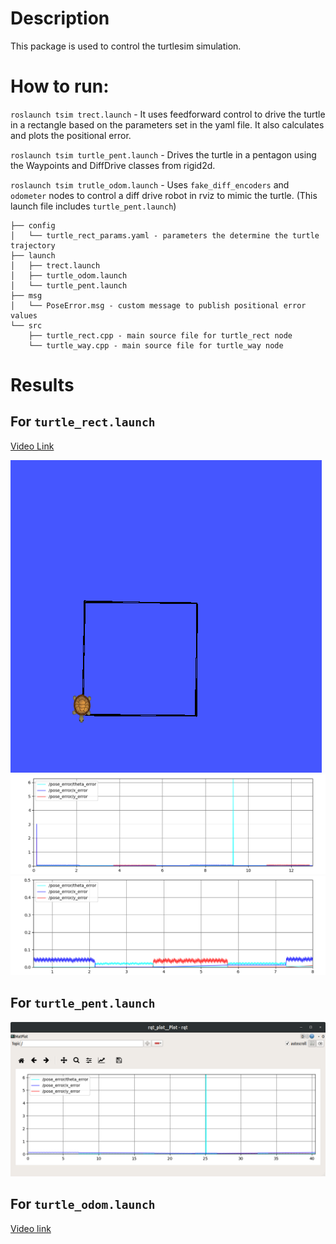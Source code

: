 # Description
This package is used to control the turtlesim simulation.

# How to run:
`roslaunch tsim trect.launch` - It uses feedforward control to drive the turtle in a rectangle based on the parameters set in the yaml file. It also calculates and plots the positional error.

`roslaunch tsim turtle_pent.launch` - Drives the turtle in a pentagon using the Waypoints and DiffDrive classes from rigid2d.

`roslaunch tsim trutle_odom.launch` - Uses `fake_diff_encoders` and `odometer` nodes to control a diff drive robot in rviz to mimic the turtle. (This launch file includes `turtle_pent.launch`)


```
├── config
│   └── turtle_rect_params.yaml - parameters the determine the turtle trajectory
├── launch
│   ├── trect.launch
│   ├── turtle_odom.launch
│   └── turtle_pent.launch
├── msg
│   └── PoseError.msg - custom message to publish positional error values
└── src
    ├── turtle_rect.cpp - main source file for turtle_rect node
    └── turtle_way.cpp - main source file for turtle_way node

```

# Results

## For `turtle_rect.launch`
[Video Link](https://youtu.be/aji3aDB8LBI)

![Sim Image](images/turtle_rect_img.png)
![Full Plot](images/plot_onecycle.png)
![Zoomed Plot](images/zoomed_in_plot.png)

## For `turtle_pent.launch`
![Error Plot](images/turtle_pent_error.png)

## For `turtle_odom.launch`
[Video link](https://youtu.be/058QKyPgfmI)
